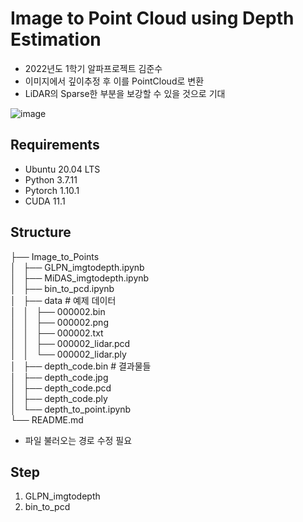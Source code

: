 # Image to Point Cloud using Depth Estimation
  
- 2022년도 1학기 알파프로젝트 김준수  
- 이미지에서 깊이추정 후 이를 PointCloud로 변환
- LiDAR의 Sparse한 부분을 보강할 수 있을 것으로 기대
  
![image](https://user-images.githubusercontent.com/73662370/176345506-4b82ac36-be9a-42ec-be98-224e87aee9d0.png)

## Requirements

- Ubuntu 20.04 LTS
- Python 3.7.11
- Pytorch 1.10.1
- CUDA 11.1

## Structure

├── Image_to_Points  
│   ├── GLPN_imgtodepth.ipynb  
│   ├── MiDAS_imgtodepth.ipynb  
│   ├── bin_to_pcd.ipynb  
│   ├── data # 예제 데이터  
│   │   ├── 000002.bin  
│   │   ├── 000002.png  
│   │   ├── 000002.txt  
│   │   ├── 000002_lidar.pcd  
│   │   └── 000002_lidar.ply  
│   ├── depth_code.bin  # 결과물들  
│   ├── depth_code.jpg  
│   ├── depth_code.pcd  
│   ├── depth_code.ply  
│   └── depth_to_point.ipynb  
└── README.md  
-  파일 불러오는 경로 수정 필요

## Step

1. GLPN_imgtodepth
2. bin_to_pcd
